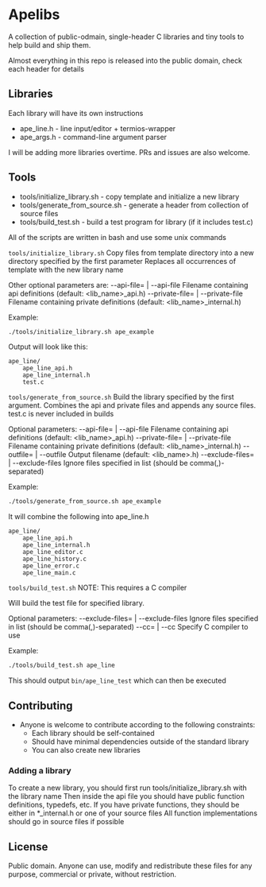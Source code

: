 # Apelibs
A collection of public-odmain, single-header C libraries and tiny tools to help build and ship them.

Almost everything in this repo is released into the public domain, check each header for details


## Libraries

Each library will have its own instructions

- ape_line.h - line input/editor + termios-wrapper
- ape_args.h - command-line argument parser

I will be adding more libraries overtime. PRs and issues are also welcome.

## Tools
- tools/initialize_library.sh - copy template and initialize a new library
- tools/generate_from_source.sh - generate a header from collection of source files
- tools/build_test.sh - build a test program for library (if it includes test.c)

All of the scripts are written in bash and use some unix commands

`tools/initialize_library.sh`
Copy files from template directory into a new directory specified by the first parameter
Replaces all occurrences of template with the new library name

Other optional parameters are:
    --api-file=<filename> | --api-file <filename>           Filename containing api definitions (default: <lib_name>_api.h)
    --private-file=<filename> | --private-file <filename>   Filename containing private definitions (default: <lib_name>_internal.h)

Example:
```bash
./tools/initialize_library.sh ape_example
```
Output will look like this:
```
ape_line/
    ape_line_api.h
    ape_line_internal.h
    test.c
```

`tools/generate_from_source.sh`
Build the library specified by the first argument.
Combines the api and private files and appends any source files.
test.c is never included in builds

Optional parameters:
    --api-file=<filename> | --api-file <filename>           Filename containing api definitions (default: <lib_name>_api.h)
    --private-file=<filename> | --private-file <filename>   Filename containing private definitions (default: <lib_name>_internal.h)
    --outfile=<filename> | --outfile <filename>             Output filename (default: <lib_name>.h)
    --exclude-files=<list> | --exclude-files <list>         Ignore files specified in list (should be comma(,)-separated)

Example:
```bash
./tools/generate_from_source.sh ape_example
```

It will combine the following into ape_line.h
```
ape_line/
    ape_line_api.h
    ape_line_internal.h
    ape_line_editor.c
    ape_line_history.c
    ape_line_error.c
    ape_line_main.c
```

`tools/build_test.sh`
NOTE: This requires a C compiler

Will build the test file for specified library.

Optional parameters:
    --exclude-files=<list> | --exclude-files <list>         Ignore files specified in list (should be comma(,)-separated)
    --cc=<command> | --cc <command>                         Specify C compiler to use

Example:
```bash
./tools/build_test.sh ape_line
```
This should output `bin/ape_line_test` which can then be executed


## Contributing
- Anyone is welcome to contribute according to the following constraints:
    - Each library should be self-contained
    - Should have minimal dependencies outside of the standard library
    - You can also create new libraries

### Adding a library
To create a new library, you should first run tools/initialize_library.sh with the library name
Then inside the api file you should have public function definitions, typedefs, etc.
If you have private functions, they should be either in *_internal.h or one of your source files
All function implementations should go in source files if possible

## License
Public domain. Anyone can use, modify and redistribute these files for any purpose, commercial or private, without restriction.
